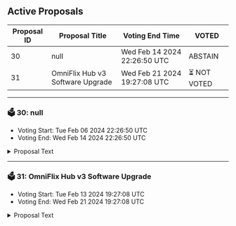 ## Active Proposals

| Proposal ID | Proposal Title | Voting End Time | VOTED |
|-------------|----------------|-----------------|-------|
| 30 | null | Wed Feb 14 2024 22:26:50 UTC | ABSTAIN |
| 31 | OmniFlix Hub v3 Software Upgrade | Wed Feb 21 2024 19:27:08 UTC | ⏳ NOT VOTED |

---

### 🗳 30: null
- Voting Start: Tue Feb 06 2024 22:26:50 UTC
- Voting End: Wed Feb 14 2024 22:26:50 UTC

<details>
<summary>Proposal Text</summary>
 
null
</details>

---

### 🗳 31: OmniFlix Hub v3 Software Upgrade
- Voting Start: Tue Feb 13 2024 19:27:08 UTC
- Voting End: Wed Feb 21 2024 19:27:08 UTC

<details>
<summary>Proposal Text</summary>
 
## Overviewn**v3 upgrade** n**Proposal Details:** https://ipfs.omniflix.studio/ipfs/QmWYwKNEZtKubVnFmv7StqdQbUPvsy2Skhmv3tnLRs938tn
</details>
